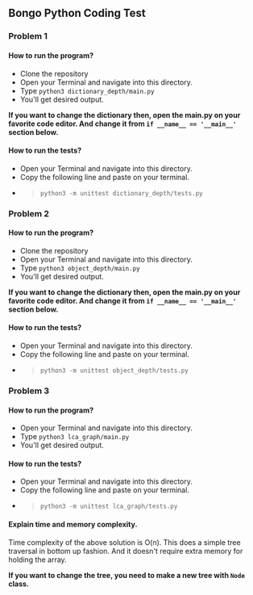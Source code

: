 ## Bongo Python Coding Test

### Problem 1
#### How to run the program?
* Clone the repository
* Open your Terminal and navigate into this directory.
* Type `python3 dictionary_depth/main.py`
* You'll get desired output.

**If you want to change the dictionary then, open the main.py on your favorite code editor. And change it from `if __name__ == '__main__'` section below.**

#### How to run the tests?
* Open your Terminal and navigate into this directory.
* Copy the following line and paste on your terminal.  
* >`python3 -m unittest dictionary_depth/tests.py`


### Problem 2
#### How to run the program?
* Clone the repository
* Open your Terminal and navigate into this directory.
* Type `python3 object_depth/main.py`
* You'll get desired output.

**If you want to change the dictionary then, open the main.py on your favorite code editor. And change it from `if __name__ == '__main__'` section below.**

#### How to run the tests?
* Open your Terminal and navigate into this directory.
* Copy the following line and paste on your terminal.  
* >`python3 -m unittest object_depth/tests.py`


### Problem 3
#### How to run the program?
* Open your Terminal and navigate into this directory.
* Type `python3 lca_graph/main.py`
* You'll get desired output.

#### How to run the tests?
* Open your Terminal and navigate into this directory.
* Copy the following line and paste on your terminal.  
* >`python3 -m unittest lca_graph/tests.py`

#### Explain time and memory complexity.
Time complexity of the above solution is O(n). This does a simple tree traversal in bottom up fashion.
And it doesn't require extra memory for holding the array. 

**If you want to change the tree, you need to make a new tree with `Node` class.**